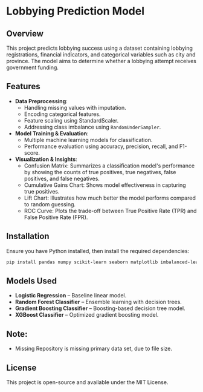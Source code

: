# Lobbying Prediction Model

## Overview
This project predicts lobbying success using a dataset containing lobbying registrations, financial indicators, and categorical variables such as city and province. The model aims to determine whether a lobbying attempt receives government funding.

## Features
- **Data Preprocessing**:
  - Handling missing values with imputation.
  - Encoding categorical features.
  - Feature scaling using StandardScaler.
  - Addressing class imbalance using `RandomUnderSampler`.
- **Model Training & Evaluation**:
  - Multiple machine learning models for classification.
  - Performance evaluation using accuracy, precision, recall, and F1-score.
- **Visualization & Insights**:
  - Confusion Matrix: Summarizes a classification model's performance by showing the counts of true positives, true negatives, false positives, and false negatives.
  - Cumulative Gains Chart: Shows model effectiveness in capturing true positives.
  - Lift Chart: Illustrates how much better the model performs compared to random guessing.
  - ROC Curve: Plots the trade-off between True Positive Rate (TPR) and False Positive Rate (FPR).

## Installation
Ensure you have Python installed, then install the required dependencies:

```bash
pip install pandas numpy scikit-learn seaborn matplotlib imbalanced-learn
```

## Models Used
- **Logistic Regression** – Baseline linear model.
- **Random Forest Classifier** – Ensemble learning with decision trees.
- **Gradient Boosting Classifier** – Boosting-based decision tree model.
- **XGBoost Classifier** – Optimized gradient boosting model.

## Note:
- Missing Repository is missing primary data set, due to file size.

## License
This project is open-source and available under the MIT License.



